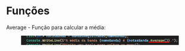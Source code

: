 # Funções

Average - Função para calcular a média:

<figure><img src=".gitbook/assets/image (1) (1) (1) (1).png" alt=""><figcaption></figcaption></figure>
